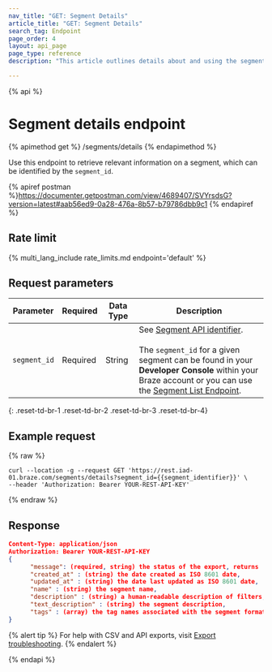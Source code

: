 ```yaml
---
nav_title: "GET: Segment Details"
article_title: "GET: Segment Details"
search_tag: Endpoint
page_order: 4
layout: api_page
page_type: reference
description: "This article outlines details about and using the segments details Braze endpoint."

---
```

{% api %}
# Segment details endpoint
{% apimethod get %}
/segments/details
{% endapimethod %}

Use this endpoint to retrieve relevant information on a segment, which can be identified by the `segment_id`.

{% apiref postman %}https://documenter.getpostman.com/view/4689407/SVYrsdsG?version=latest#aab56ed9-0a28-476a-8b57-b79786dbb9c1 {% endapiref %}

## Rate limit

{% multi_lang_include rate_limits.md endpoint='default' %}

## Request parameters

| Parameter    | Required | Data Type | Description            |
| ------------ | -------- | --------- | ---------------------- |
| `segment_id` | Required | String | See [Segment API identifier]({{site.baseurl}}/api/identifier_types/).<br><br> The `segment_id` for a given segment can be found in your **Developer Console** within your Braze account or you can use the [Segment List Endpoint]({{site.baseurl}}/api/endpoints/export/segments/get_segment/).  |
{: .reset-td-br-1 .reset-td-br-2 .reset-td-br-3  .reset-td-br-4}

## Example request
{% raw %}
```
curl --location -g --request GET 'https://rest.iad-01.braze.com/segments/details?segment_id={{segment_identifier}}' \
--header 'Authorization: Bearer YOUR-REST-API-KEY'
```
{% endraw %}

## Response

```json
Content-Type: application/json
Authorization: Bearer YOUR-REST-API-KEY
{
      "message": (required, string) the status of the export, returns 'success' when completed without errors,
      "created_at" : (string) the date created as ISO 8601 date,
      "updated_at" : (string) the date last updated as ISO 8601 date,
      "name" : (string) the segment name,
      "description" : (string) a human-readable description of filters,
      "text_description" : (string) the segment description, 
      "tags" : (array) the tag names associated with the segment formatted as strings
}
```

{% alert tip %}
For help with CSV and API exports, visit [Export troubleshooting]({{site.baseurl}}/user_guide/data_and_analytics/export_braze_data/export_troubleshooting/).
{% endalert %}

{% endapi %}
